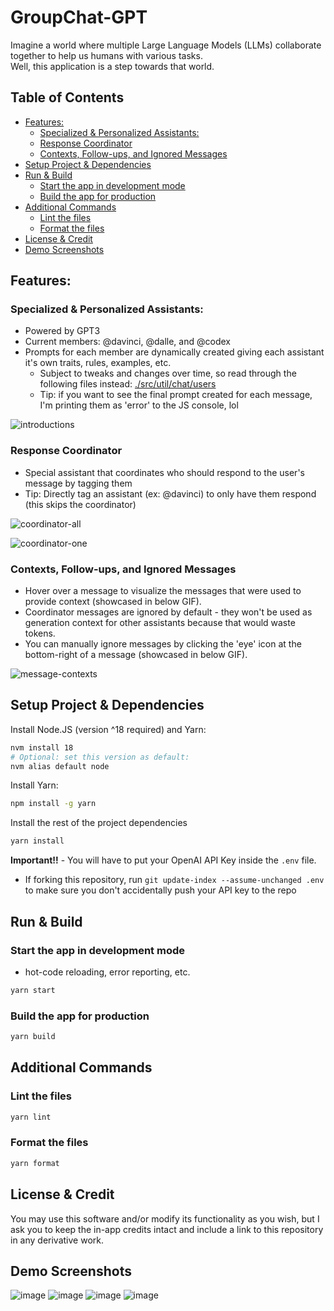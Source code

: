 # GroupChat-GPT

Imagine a world where multiple Large Language Models (LLMs) collaborate together to help us humans with various tasks.  
Well, this application is a step towards that world.

<!-- START doctoc generated TOC please keep comment here to allow auto update -->
<!-- DON'T EDIT THIS SECTION, INSTEAD RE-RUN doctoc TO UPDATE -->
## Table of Contents

- [Features:](#features)
  - [Specialized  & Personalized Assistants:](#specialized---personalized-assistants)
  - [Response Coordinator](#response-coordinator)
  - [Contexts, Follow-ups, and Ignored Messages](#contexts-follow-ups-and-ignored-messages)
- [Setup Project & Dependencies](#setup-project--dependencies)
- [Run & Build](#run--build)
  - [Start the app in development mode](#start-the-app-in-development-mode)
  - [Build the app for production](#build-the-app-for-production)
- [Additional Commands](#additional-commands)
  - [Lint the files](#lint-the-files)
  - [Format the files](#format-the-files)
- [License & Credit](#license--credit)
- [Demo Screenshots](#demo-screenshots)

<!-- END doctoc generated TOC please keep comment here to allow auto update -->

## Features:

### Specialized  & Personalized Assistants:
- Powered by GPT3
- Current members: @davinci, @dalle, and @codex
- Prompts for each member are dynamically created giving each assistant it's own traits, rules, examples, etc.
  - Subject to tweaks and changes over time, so read through the following files instead: [./src/util/chat/users](./src/util/chat/users)
  - Tip: if you want to see the final prompt created for each message, I'm printing them as 'error' to the JS console, lol
  
![introductions](https://user-images.githubusercontent.com/14914491/214446651-dc36ffe6-709a-4838-b5b7-df14eb1af72e.png)

### Response Coordinator
- Special assistant that coordinates who should respond to the user's message by tagging them
- Tip: Directly tag an assistant (ex: @davinci) to only have them respond (this skips the coordinator)

![coordinator-all](https://user-images.githubusercontent.com/14914491/214447142-4d254aee-1ba6-4c95-b562-159137c7c0b9.png)

![coordinator-one](https://user-images.githubusercontent.com/14914491/214447271-36895aac-4361-431f-b35b-f0bb30c8a958.png)

### Contexts, Follow-ups, and Ignored Messages
- Hover over a message to visualize the messages that were used to provide context (showcased in below GIF).
- Coordinator messages are ignored by default - they won't be used as generation context for other assistants because that would waste tokens.
- You can manually ignore messages by clicking the 'eye' icon at the bottom-right of a message (showcased in below GIF).

![message-contexts](https://user-images.githubusercontent.com/14914491/214448848-2db88455-5063-49e7-8942-c66772228863.gif)

## Setup Project & Dependencies

Install Node.JS (version ^18 required) and Yarn:

```bash
nvm install 18
# Optional: set this version as default:
nvm alias default node
```

Install Yarn:

```bash
npm install -g yarn
```

Install the rest of the project dependencies

```bash
yarn install
```

**Important!!** - You will have to put your OpenAI API Key inside the `.env` file.

- If forking this repository, run `git update-index --assume-unchanged .env` to make sure you don't accidentally push
  your API key to the repo

## Run & Build

### Start the app in development mode

- hot-code reloading, error reporting, etc.

```bash
yarn start
```

### Build the app for production

```bash
yarn build
```

## Additional Commands

### Lint the files

```bash
yarn lint
```

### Format the files

```bash
yarn format
```

## License & Credit

You may use this software and/or modify its functionality as you wish, but I ask you to keep the in-app credits intact
and include a link to this repository in any derivative work.

## Demo Screenshots

![image](https://user-images.githubusercontent.com/14914491/209245190-6734d6a2-7935-41fc-9d4e-b7b57e2f6a53.png)
![image](https://user-images.githubusercontent.com/14914491/209996928-906cb9dc-74d4-4c92-adcd-be9ecb507570.png)
![image](https://user-images.githubusercontent.com/14914491/213831221-5ad0adb2-08c1-4d69-8321-3092972237dd.png)
![image](https://user-images.githubusercontent.com/14914491/213831180-cd2ee2c7-a651-4104-a5a1-71af92c2849c.png)

